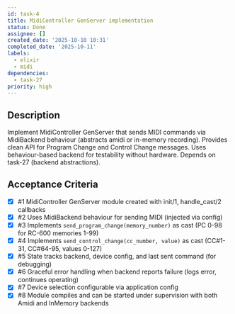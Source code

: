 ```yaml
---
id: task-4
title: MidiController GenServer implementation
status: Done
assignee: []
created_date: '2025-10-10 10:31'
completed_date: '2025-10-11'
labels:
  - elixir
  - midi
dependencies:
  - task-27
priority: high
---
```


## Description

<!-- SECTION:DESCRIPTION:BEGIN -->
Implement MidiController GenServer that sends MIDI commands via MidiBackend behaviour (abstracts amidi or in-memory recording). Provides clean API for Program Change and Control Change messages. Uses behaviour-based backend for testability without hardware. Depends on task-27 (backend abstractions).
<!-- SECTION:DESCRIPTION:END -->

## Acceptance Criteria
<!-- AC:BEGIN -->
- [x] #1 MidiController GenServer module created with init/1, handle_cast/2 callbacks
- [x] #2 Uses MidiBackend behaviour for sending MIDI (injected via config)
- [x] #3 Implements `send_program_change(memory_number)` as cast (PC 0-98 for RC-600 memories 1-99)
- [x] #4 Implements `send_control_change(cc_number, value)` as cast (CC#1-31, CC#64-95, values 0-127)
- [x] #5 State tracks backend, device config, and last sent command (for debugging)
- [x] #6 Graceful error handling when backend reports failure (logs error, continues operating)
- [x] #7 Device selection configurable via application config
- [x] #8 Module compiles and can be started under supervision with both Amidi and InMemory backends
<!-- AC:END -->
